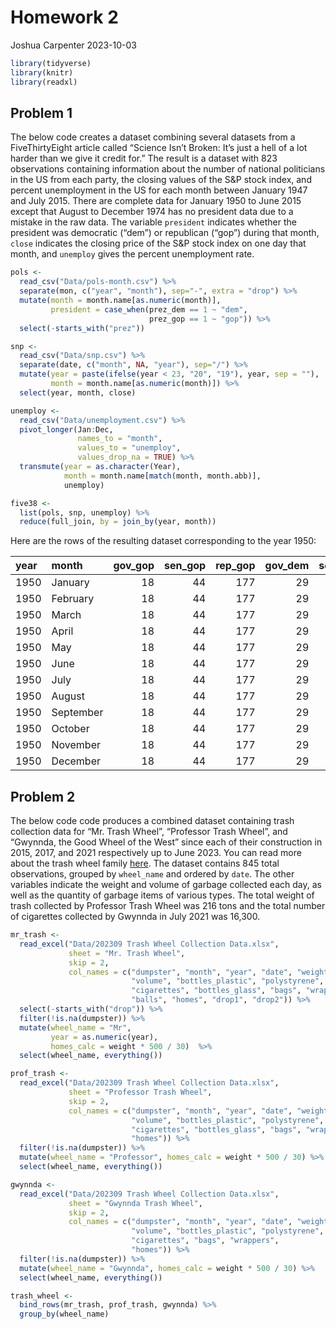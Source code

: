 Homework 2
================
Joshua Carpenter
2023-10-03

``` r
library(tidyverse)
library(knitr)
library(readxl)
```

## Problem 1

The below code creates a dataset combining several datasets from a
FiveThirtyEight article called “Science Isn’t Broken: It’s just a hell
of a lot harder than we give it credit for.” The result is a dataset
with 823 observations containing information about the number of
national politicians in the US from each party, the closing values of
the S&P stock index, and percent unemployment in the US for each month
between January 1947 and July 2015. There are complete data for January
1950 to June 2015 except that August to December 1974 has no president
data due to a mistake in the raw data. The variable `president`
indicates whether the president was democratic (“dem”) or republican
(“gop”) during that month, `close` indicates the closing price of the
S&P stock index on one day that month, and `unemploy` gives the percent
unemployment rate.

``` r
pols <- 
  read_csv("Data/pols-month.csv") %>%
  separate(mon, c("year", "month"), sep="-", extra = "drop") %>%
  mutate(month = month.name[as.numeric(month)], 
         president = case_when(prez_dem == 1 ~ "dem", 
                               prez_gop == 1 ~ "gop")) %>%
  select(-starts_with("prez"))

snp <-
  read_csv("Data/snp.csv") %>%
  separate(date, c("month", NA, "year"), sep="/") %>%
  mutate(year = paste(ifelse(year < 23, "20", "19"), year, sep = ""), 
         month = month.name[as.numeric(month)]) %>%
  select(year, month, close)

unemploy <-
  read_csv("Data/unemployment.csv") %>%
  pivot_longer(Jan:Dec, 
               names_to = "month", 
               values_to = "unemploy",
               values_drop_na = TRUE) %>%
  transmute(year = as.character(Year), 
            month = month.name[match(month, month.abb)], 
            unemploy)

five38 <-
  list(pols, snp, unemploy) %>%
  reduce(full_join, by = join_by(year, month))
```

Here are the rows of the resulting dataset corresponding to the year
1950:

| year | month     | gov_gop | sen_gop | rep_gop | gov_dem | sen_dem | rep_dem | president | close | unemploy |
|:-----|:----------|--------:|--------:|--------:|--------:|--------:|--------:|:----------|------:|---------:|
| 1950 | January   |      18 |      44 |     177 |      29 |      57 |     269 | dem       | 17.05 |      6.5 |
| 1950 | February  |      18 |      44 |     177 |      29 |      57 |     269 | dem       | 17.22 |      6.4 |
| 1950 | March     |      18 |      44 |     177 |      29 |      57 |     269 | dem       | 17.29 |      6.3 |
| 1950 | April     |      18 |      44 |     177 |      29 |      57 |     269 | dem       | 17.96 |      5.8 |
| 1950 | May       |      18 |      44 |     177 |      29 |      57 |     269 | dem       | 18.78 |      5.5 |
| 1950 | June      |      18 |      44 |     177 |      29 |      57 |     269 | dem       | 17.69 |      5.4 |
| 1950 | July      |      18 |      44 |     177 |      29 |      57 |     269 | dem       | 17.84 |      5.0 |
| 1950 | August    |      18 |      44 |     177 |      29 |      57 |     269 | dem       | 18.42 |      4.5 |
| 1950 | September |      18 |      44 |     177 |      29 |      57 |     269 | dem       | 19.45 |      4.4 |
| 1950 | October   |      18 |      44 |     177 |      29 |      57 |     269 | dem       | 19.53 |      4.2 |
| 1950 | November  |      18 |      44 |     177 |      29 |      57 |     269 | dem       | 19.51 |      4.2 |
| 1950 | December  |      18 |      44 |     177 |      29 |      57 |     269 | dem       | 20.43 |      4.3 |

## Problem 2

The below code code produces a combined dataset containing trash
collection data for “Mr. Trash Wheel”, “Professor Trash Wheel”, and
“Gwynnda, the Good Wheel of the West” since each of their construction
in 2015, 2017, and 2021 respectively up to June 2023. You can read more
about the trash wheel family [here](https://www.mrtrashwheel.com/). The
dataset contains 845 total observations, grouped by `wheel_name` and
ordered by `date`. The other variables indicate the weight and volume of
garbage collected each day, as well as the quantity of garbage items of
various types. The total weight of trash collected by Professor Trash
Wheel was 216 tons and the total number of cigarettes collected by
Gwynnda in July 2021 was 16,300.

``` r
mr_trash <-
  read_excel("Data/202309 Trash Wheel Collection Data.xlsx", 
             sheet = "Mr. Trash Wheel", 
             skip = 2,
             col_names = c("dumpster", "month", "year", "date", "weight", 
                           "volume", "bottles_plastic", "polystyrene", 
                           "cigarettes", "bottles_glass", "bags", "wrappers", 
                           "balls", "homes", "drop1", "drop2")) %>%
  select(-starts_with("drop")) %>%
  filter(!is.na(dumpster)) %>%
  mutate(wheel_name = "Mr", 
         year = as.numeric(year), 
         homes_calc = weight * 500 / 30)  %>%
  select(wheel_name, everything())

prof_trash <-
  read_excel("Data/202309 Trash Wheel Collection Data.xlsx", 
             sheet = "Professor Trash Wheel", 
             skip = 2,
             col_names = c("dumpster", "month", "year", "date", "weight", 
                           "volume", "bottles_plastic", "polystyrene", 
                           "cigarettes", "bottles_glass", "bags", "wrappers", 
                           "homes")) %>%
  filter(!is.na(dumpster)) %>%
  mutate(wheel_name = "Professor", homes_calc = weight * 500 / 30) %>%
  select(wheel_name, everything())

gwynnda <-
  read_excel("Data/202309 Trash Wheel Collection Data.xlsx", 
             sheet = "Gwynnda Trash Wheel", 
             skip = 2,
             col_names = c("dumpster", "month", "year", "date", "weight", 
                           "volume", "bottles_plastic", "polystyrene", 
                           "cigarettes", "bags", "wrappers", 
                           "homes")) %>%
  filter(!is.na(dumpster)) %>%
  mutate(wheel_name = "Gwynnda", homes_calc = weight * 500 / 30) %>%
  select(wheel_name, everything())

trash_wheel <- 
  bind_rows(mr_trash, prof_trash, gwynnda) %>%
  group_by(wheel_name)
```
